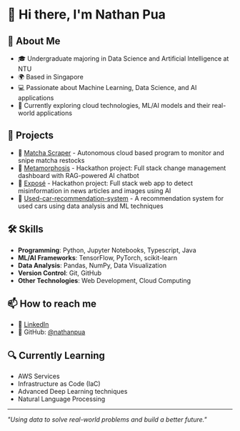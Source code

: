 # 👋 Hi there, I'm Nathan Pua

## 💫 About Me
- 🎓 Undergraduate majoring in Data Science and Artificial Intelligence at NTU
- 🌍 Based in Singapore
- 💻 Passionate about Machine Learning, Data Science, and AI applications
- 🔭 Currently exploring cloud technologies, ML/AI models and their real-world applications

## 🚀 Projects
- 🍵 [Matcha Scraper](https://github.com/nathanpua/MatchaScraper) - Autonomous cloud based program to monitor and snipe matcha restocks
- 🦋 [Metamorphosis](https://github.com/nathanpua/Metamorphosis-iNTUition25_Hackathon_Project) - Hackathon project: Full stack change management dashboard with RAG-powered AI chatbot
- 🤖 [Exposé](https://github.com/nathanpua/techfest2025) - Hackathon project: Full stack web app to detect misinformation in news articles and images using AI
- 🚗 [Used-car-recommendation-system](https://github.com/nathanpua/Used-car-recommendation-system) - A recommendation system for used cars using data analysis and ML techniques

## 🛠️ Skills
- **Programming**: Python, Jupyter Notebooks, Typescript, Java
- **ML/AI Frameworks**: TensorFlow, PyTorch, scikit-learn
- **Data Analysis**: Pandas, NumPy, Data Visualization
- **Version Control**: Git, GitHub
- **Other Technologies**: Web Development, Cloud Computing

## 📫 How to reach me
- 💼 [LinkedIn](https://www.linkedin.com/in/nathan-pua-7063562ab/)
- 🔗 GitHub: [@nathanpua](https://github.com/nathanpua)

## 🔍 Currently Learning
- AWS Services
- Infrastructure as Code (IaC)
- Advanced Deep Learning techniques
- Natural Language Processing

---

*"Using data to solve real-world problems and build a better future."*
